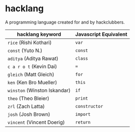 # hacklang

A programming language created for and by hackclubbers.

| **hacklang keyword**         | **Javascript Equivalent**  |
| ---------------------------- | -------------------------- |
| `rice` (Rishi Kothari)       | `var`                      |
| `const` (Yuto N.)            | `const`                    |
| `aditya` (Aditya Rawat)      | `class`                    |
| `c a r o t` (Kevin Dai)      | `=`                        |
| `gleich` (Matt Gleich)       | `for`                      |
| `ken` (Ken Bro Mueller)      | `this`                     |
| `winston` (Winston Iskandar) | `if`                       |
| `theo` (Theo Bleier)         | `print`                    |
| `zrl` (Zach Latta)           | `constructor`              |
| `josh` (Josh Brown)          | `import`                   |
| `vincent` (Vincent Doerig)   | `return`                   |

